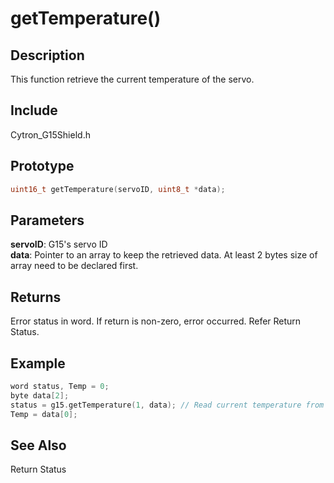 # getTemperature() #

## Description ##
This function retrieve the current temperature of the servo.

## Include ##
Cytron_G15Shield.h

## Prototype ##
```c
uint16_t getTemperature(servoID, uint8_t *data);
```

## Parameters ##
**servoID**: G15's servo ID<br/>
**data**: Pointer to an array to keep the retrieved data. At least 2 bytes size of array need to be declared first.

## Returns ##
Error status in word. If return is non-zero, error occurred. Refer Return Status.

## Example ##
```c
word status, Temp = 0;
byte data[2];
status = g15.getTemperature(1, data); // Read current temperature from G15 with ID number 1
Temp = data[0];
```

## See Also ##
Return Status

